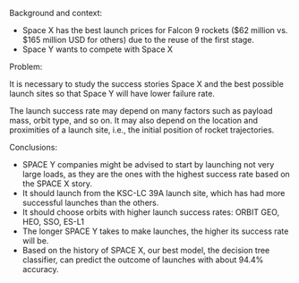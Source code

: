 Background and context:
* Space X has the best launch prices for Falcon 9 rockets ($62 million vs. $165 million USD for others) due to the reuse of the first stage. 
* Space Y wants to compete with Space X

Problem:

It is necessary to study the success stories Space X and the best possible launch sites so that Space Y will have lower failure rate.

The launch success rate may depend on many factors such as payload mass, orbit type, and so on. It may also depend on the location and proximities of a launch site, i.e., the initial position of rocket trajectories.

Conclusions:
* SPACE Y companies might be advised to start by launching not very large loads, as they are the ones with the highest success rate based on the SPACE X story.
* It should launch from the KSC-LC 39A launch site, which has had more successful launches than the others.
* It should choose orbits with higher launch success rates: ORBIT GEO, HEO, SSO, ES-L1
* The longer SPACE Y takes to make launches, the higher its success rate will be.
* Based on the history of SPACE X, our best model, the decision tree classifier, can predict the outcome of launches with about 94.4% accuracy.

